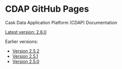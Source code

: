 CDAP GitHub Pages
=================

Cask Data Application Platform (CDAP) Documentation

[Latest version: 2.6.0](http://docs.cdap.io/cdap/current)

Earlier versions:

- [Version 2.5.2](http://docs.cdap.io/cdap/2.5.2)
- [Version 2.5.1](http://docs.cdap.io/cdap/2.5.1)
- [Version 2.5.0](http://docs.cdap.io/cdap/2.5.0)
